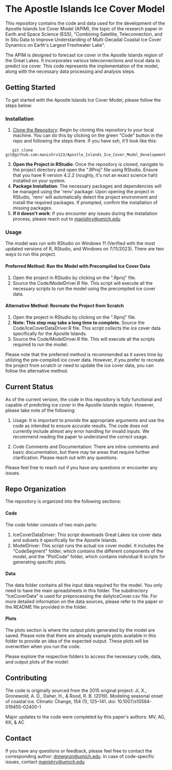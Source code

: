 # The Apostle Islands Ice Cover Model

This repository contains the code and data used for the development of the Apostle Islands Ice Cover Model (APIM), the topic of the research paper in Earth and Space Science (ESS), "Combining Satellite, Teleconnection, and In Situ Data to Improve Understanding of Multi-Decadal Coastal Ice Cover Dynamics on Earth's Largest Freshwater Lake".

The APIM is designed to forecast ice cover in the Apostle Islands region of the Great Lakes. It incorporates various teleconnections and local data to predict ice cover. This code represents the implementation of the model, along with the necessary data processing and analysis steps.

## Getting Started
To get started with the Apostle Islands Ice Cover Model, please follow the steps below:

### Installation

1. [Clone the Repository](https://docs.github.com/en/repositories/creating-and-managing-repositories/cloning-a-repository): Begin by cloning this repository to your local machine. You can do this by clicking on the green "Code" button in the repo and following the steps there. If you have ssh, it'll look like this:
```
   git clone git@github.com:manishrv123/Apostle_Islands_Ice_Cover_Model_Development.git
```
3. **Open the Project in RStudio**: Once the repository is cloned, navigate to the project directory and open the ".RProj" file using RStudio. Ensure that you have R version 4.2.2 (roughly, it's not an exact science hah) installed on your system.
4. **Package Installation**: The necessary packages and dependencies will be managed using the 'renv' package. Upon opening the project in RStudio, 'renv' will automatically detect the project environment and install the required packages. If prompted, confirm the installation of missing packages.
5. **If it doesn't work**: If you encounter any issues during the installation process, please reach out to manishrv@umich.edu

### Usage

The model was run with RStudio on Windows 11 (Verified with the most updated versions of R, RStudio, and Windows on 7/11/2023). There are two ways to run this project.

#### Preferred Method: Run the Model with Precompiled Ice Cover Data

1. Open the project in RStudio by clicking on the ".Rproj" file.
2. Source the Code/ModelDriver.R file. This script will execute all the necessary scripts to run the model using the precompiled ice cover data.

#### Alternative Method: Recreate the Project from Scratch

1. Open the project in RStudio by clicking on the ".Rproj" file.
2. ****Note: This step may take a long time to complete.**** Source the Code/IceCoverDataDriver.R file. This script collects the ice cover data specifically for the Apostle Islands.
3. Source the Code/ModelDriver.R file. This will execute all the scripts required to run the model.


Please note that the preferred method is recommended as it saves time by utilizing the pre-compiled ice cover data. However, if you prefer to recreate the project from scratch or need to update the ice cover data, you can follow the alternative method.

## Current Status

As of the current version, the code in this repository is fully functional and capable of predicting ice cover in the Apostle Islands region. However, please take note of the following:

1. Usage: It is important to provide the appropriate arguments and use the code as intended to ensure accurate results. The code does not currently include almost any error handling for invalid inputs. We recommend reading the paper to understand the correct usage.

2. Code Comments and Documentation: There are inline comments and basic documentation, but there may be areas that require further clarification. Please reach out with any questions.

Please feel free to reach out if you have any questions or encounter any issues.

## Repo Organization

The repository is organized into the following sections:

#### Code
The code folder consists of two main parts:

1. IceCoverDataDriver: This script downloads Great Lakes ice cover data and subsets it specifically for the Apostle Islands.
2. ModelDriver: This script runs the actual ice cover model. It includes the "CodeSegment" folder, which contains the different components of the model, and the "PlotCode" folder, which contains individual R scripts for generating specific plots.
#### Data
The data folder contains all the input data required for the model. You only need to have the main spreadsheets in this folder. The subdirectory "IceCoverData" is used for preprocessing the dailyIceCover.csv file. For more detailed information on the data sources, please refer to the paper or the README file provided in the folder.

#### Plots
The plots section is where the output plots generated by the model are saved. Please note that there are already example plots available in this folder to provide an idea of the expected output. These plots will be overwritten when you run the code.

Please explore the respective folders to access the necessary code, data, and output plots of the model:

## Contributing

The code is originally sourced from the 2015 original project: Ji, X., Gronewold, A. D., Daher, H., & Rood, R. B. (2019). Modeling seasonal onset of coastal ice. Climatic Change, 154 (1), 125–141. doi: 10.1007/s10584-019455-02400-1

Major updates to the code were completed by this paper's authors: MV, AG, KK, & AC

## Contact

If you have any questions or feedback, please feel free to contact the corresponding author: drewgron@umich.edu. In case of code-specific issues, contact manishrv@umich.edu

